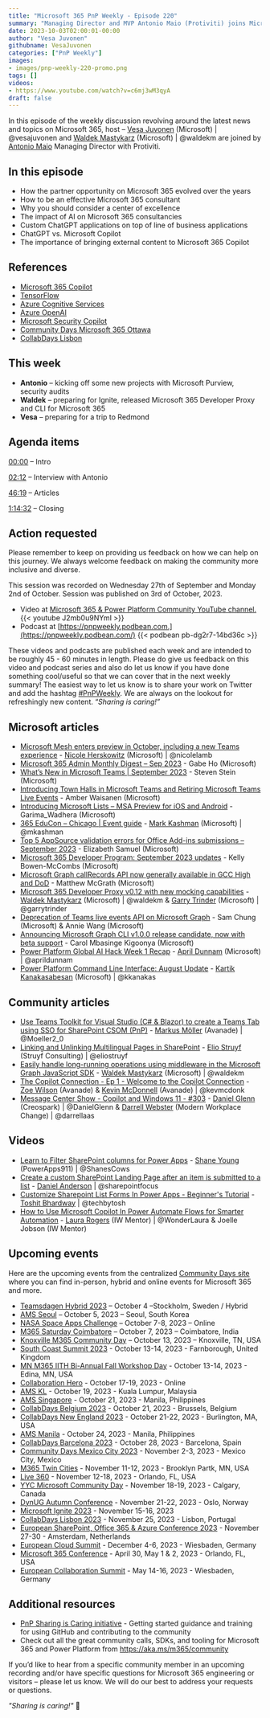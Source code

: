 ```yaml
---
title: "Microsoft 365 PnP Weekly - Episode 220"
summary: "Managing Director and MVP Antonio Maio (Protiviti) joins Microsoft’s Vesa Juvonen and Waldek Mastykarz in a discussion on, plus 26 articles/videos."
date: 2023-10-03T02:00:01-00:00
author: "Vesa Juvonen"
githubname: VesaJuvonen
categories: ["PnP Weekly"]
images:
- images/pnp-weekly-220-promo.png
tags: []
videos:
- https://www.youtube.com/watch?v=c6mj3wM3qyA
draft: false
---
```


In this episode of the weekly discussion revolving around the latest news and topics on Microsoft 365, host – [Vesa Juvonen](http://twitter.com/vesajuvonen) (Microsoft) | @vesajuvonen and [Waldek Mastykarz](http://twitter.com/waldekm) (Microsoft) | @waldekm are joined by [Antonio Maio](https://twitter.com/AntonioMaio2) Managing Director with Protiviti.

## In this episode

- How the partner opportunity on Microsoft 365 evolved over the years
- How to be an effective Microsoft 365 consultant
- Why you should consider a center of excellence
- The impact of AI on Microsoft 365 consultancies
- Custom ChatGPT applications on top of line of business applications
- ChatGPT vs. Microsoft Copilot
- The importance of bringing external content to Microsoft 365 Copilot

## References

- [Microsoft 365 Copilot](https://news.microsoft.com/reinventing-productivity/)
- [TensorFlow](https://www.tensorflow.org/)
- [Azure Cognitive Services](https://azure.microsoft.com/products/ai-services)
- [Azure OpenAI](https://azure.microsoft.com/products/ai-services/openai-service)
- [Microsoft Security Copilot](https://www.microsoft.com/security/business/ai-machine-learning/microsoft-security-copilot)
- [Community Days Microsoft 365 Ottawa](https://www.communitydays.org/event/2023-09-29/microsoft-365-ottawa)
- [CollabDays Lisbon](https://www.collabdays.org/2023-lisbon/)

## This week

- **Antonio** – kicking off some new projects with Microsoft Purview, security audits
- **Waldek** – preparing for Ignite, released Microsoft 365 Developer Proxy and CLI for Microsoft 365
- **Vesa** – preparing for a trip to Redmond


## Agenda items

[00:00](https://youtu.be/c6mj3wM3qyA?t=0) – Intro

[02:12](https://youtu.be/c6mj3wM3qyA?t=132) – Interview with Antonio

[46:19](https://youtu.be/c6mj3wM3qyA?t=2779) – Articles

[1:14:32](https://youtu.be/c6mj3wM3qyA?t=4471) – Closing

## Action requested

Please remember to keep on providing us feedback on how we can help on this journey. We always welcome feedback on making the community more inclusive and diverse.

This session was recorded on Wednesday 27th of September and Monday 2nd of October. Session was published on 3rd of October, 2023.

*   Video at [Microsoft 365 & Power Platform Community YouTube channel.](https://aka.ms/m365pnp-videos)
    {{< youtube J2mb0u9NYmI >}}
*   Podcast at [https://pnpweekly.podbean.com.](https://pnpweekly.podbean.com/) 
    {{< podbean pb-dg2r7-14bd36c >}}

These videos and podcasts are published each week and are intended to be roughly 45 - 60 minutes in length.  Please do give us feedback on this video and podcast series and also do let us know if you have done something cool/useful so that we can cover that in the next weekly summary! The easiest way to let us know is to share your work on Twitter and add the hashtag [#PnPWeekly](https://twitter.com/search?q=%23pnpweekly). We are always on the lookout for refreshingly new content. “_Sharing is caring!”_ 

## Microsoft articles

* [Microsoft Mesh enters preview in October, including a new Teams experience](https://www.microsoft.com/en-us/microsoft-365/blog/2023/09/26/microsoft-mesh-enters-preview-in-october-including-a-new-teams-experience/) - [Nicole Herskowitz](https://twitter.com/nicolelamb) (Microsoft) | @nicolelamb
* [Microsoft 365 Admin Monthly Digest – Sep 2023](https://techcommunity.microsoft.com/t5/microsoft-365-blog/microsoft-365-admin-monthly-digest-sep-2023/ba-p/3938587) - Gabe Ho (Microsoft)
* [What’s New in Microsoft Teams | September 2023](https://techcommunity.microsoft.com/t5/microsoft-teams-blog/what-s-new-in-microsoft-teams-september-2023/ba-p/3942296) - Steven Stein (Microsoft)
* [Introducing Town Halls in Microsoft Teams and Retiring Microsoft Teams Live Events](https://techcommunity.microsoft.com/t5/microsoft-teams-blog/introducing-town-halls-in-microsoft-teams-and-retiring-microsoft/ba-p/3925739) - Amber Waisanen (Microsoft)
* [Introducing Microsoft Lists – MSA Preview for iOS and Android](https://techcommunity.microsoft.com/t5/microsoft-sharepoint-blog/introducing-microsoft-lists-msa-preview-for-ios-and-android/ba-p/3841069) - Garima_Wadhera (Microsoft)
* [365 EduCon – Chicago | Event guide](https://techcommunity.microsoft.com/t5/microsoft-sharepoint-blog/365-educon-chicago-event-guide/ba-p/3937377) - [Mark Kashman](https://twitter.com/mkashman) (Microsoft) | @mkashman
* [Top 5 AppSource validation errors for Office Add-ins submissions – September 2023](https://devblogs.microsoft.com/microsoft365dev/top-5-appsource-validation-errors-for-office-add-ins-submissions-september-2023/) - Elizabeth Samuel (Microsoft)
* [Microsoft 365 Developer Program: September 2023 updates](https://devblogs.microsoft.com/microsoft365dev/microsoft-365-developer-program-september-2023-updates/) - Kelly Bowen-McCombs (Microsoft)
* [Microsoft Graph callRecords API now generally available in GCC High and DoD](https://devblogs.microsoft.com/microsoft365dev/microsoft-graph-callrecords-api-now-generally-available-in-gcc-high-and-dod/) - Matthew McGrath (Microsoft)
* [Microsoft 365 Developer Proxy v0.12 with new mocking capabilities]() - [Waldek Mastykarz](https://twitter.com/waldekm) (Microsoft) | @waldekm  & [Garry Trinder](https://twitter.com/garrytrinder) (Microsoft) | @garrytrinder
* [Deprecation of Teams live events API on Microsoft Graph](https://devblogs.microsoft.com/microsoft365dev/deprecation-of-teams-live-events-api-on-microsoft-graph/) - Sam Chung (Microsoft) & Annie Wang (Microsoft)
* [Announcing Microsoft Graph CLI v1.0.0 release candidate, now with beta support](https://devblogs.microsoft.com/microsoft365dev/microsoft-graph-cli-v1-0-0-release-candidate-now-with-beta-support/) - Carol Mbasinge Kigoonya (Microsoft)
* [Power Platform Global AI Hack Week 1 Recap](https://devblogs.microsoft.com/powerplatform/power-platform-global-ai-hack-week-1-recap/) - [April Dunnam](https://twitter.com/aprildunnam) (Microsoft) | @aprildunnam
* [Power Platform Command Line Interface: August Update](https://devblogs.microsoft.com/powerplatform/power-platform-command-line-interface-august-update/) - [Kartik Kanakasabesan](https://twitter.com/kkanakas) (Microsoft) | @kkanakas

## Community articles

* [Use Teams Toolkit for Visual Studio (C# & Blazor) to create a Teams Tab using SSO for SharePoint CSOM (PnP)](https://mmsharepoint.wordpress.com/2023/09/26/use-teams-toolkit-for-visual-studio-c-blazor-to-create-a-teams-tab-using-sso-for-sharepoint-csom-pnp/) - [Markus Möller](https://twitter.com/Moeller2_0) (Avanade) | @Moeller2_0
* [Linking and Unlinking Multilingual Pages in SharePoint](https://www.eliostruyf.com/linking-unlinking-multilingual-pages-sharepoint/) - [Elio Struyf](https://twitter.com/eliostruyf) (Struyf Consulting) | @eliostruyf
* [Easily handle long-running operations using middleware in the Microsoft Graph JavaScript SDK](https://blog.mastykarz.nl/easily-handle-long-running-operations-middleware-microsoft-graph-javascript-sdk/) - [Waldek Mastykarz](https://twitter.com/waldekm) (Microsoft) | @waldekm
* [The Copilot Connection - Ep 1 - Welcome to the Copilot Connection](https://www.copilotconnection.com/2249956/13689491-ep-1-welcome-to-the-copilot-connection) - [Zoe Wilson](https://twitter.com/SharePoint_Zoe) (Avanade) & [Kevin McDonnell](https://twitter.com/kevmcdonk) (Avanade) | @kevmcdonk
* [Message Center Show - Copilot and Windows 11 - #303](https://www.messagecentershow.com/e/copilot-and-windows-11-303/) - [Daniel Glenn](https://twitter.com/DanielGlenn) (Creospark) | @DanielGlenn & [Darrell Webster](https://twitter.com/DarrellaaS) (Modern Workplace Change) | @darrellaas

## Videos

* [Learn to Filter SharePoint columns for Power Apps](https://www.youtube.com/watch?v=oNVxYJn7Qq4) - [Shane Young](https://twitter.com/ShanesCows) (PowerApps911) | @ShanesCows
* [Create a custom SharePoint Landing Page after an item is submitted to a list](https://www.youtube.com/watch?v=q59Nm0qISeU) - [Daniel Anderson](https://twitter.com/sharepointfocus) | @sharepointfocus
* [Customize Sharepoint List Forms In Power Apps - Beginner's Tutorial](https://www.youtube.com/watch?v=hnAPav-0DP4) - [Toshit Bhardway](https://twitter.com/techbytosh) | @techbytosh
* [How to Use Microsoft Copilot In Power Automate Flows for Smarter Automation](https://www.youtube.com/watch?v=z4AtHnAS7YI) - [Laura Rogers](https://www.youtube.com/watch?v=z4AtHnAS7YI) (IW Mentor) | @WonderLaura & Joelle Jobson (IW Mentor)

## Upcoming events

Here are the upcoming events from the centralized [Community Days site](https://communitydays.org/events?when=upcoming) where you can find in-person, hybrid and online events for Microsoft 365 and more.

* [Teamsdagen Hybrid 2023](https://www.communitydays.org/event/2023-10-04/teamsdagen-hybrid-2023) – October 4 –Stockholm, Sweden / Hybrid
* [AMS Seoul](https://www.communitydays.org/event/2023-10-05/ams-seoul) – October 5, 2023 – Seoul, South Korea
* [NASA Space Apps Challenge](https://www.communitydays.org/event/2023-10-07/nasa-space-apps-challenge) – October 7-8, 2023 – Online
* [M365 Saturday Coimbatore](https://www.communitydays.org/event/2023-10-07/m365-saturday-coimbatore) – October 7, 2023 – Coimbatore, India
* [Knoxville M365 Community Day](https://www.communitydays.org/event/2023-10-13/knoxville-m365-community-day) – October 13, 2023 – Knoxville, TN, USA
* [South Coast Summit 2023](https://www.southcoastsummit.com/) - October 13-14, 2023 - Farnborough, United Kingdom
* [MN M365 IITH Bi-Annual Fall Workshop Day](https://www.communitydays.org/event/2023-10-13/mn-m365-11th-bi-annual-fall-workshop-day) - October 13-14, 2023 - Edina, MN, USA
* [Collaboration Hero](https://www.communitydays.org/event/2023-10-17/collaboration-hero) - October 17-19, 2023 - Online
* [AMS KL](https://www.communitydays.org/event/2023-10-19/ams-kl) - October 19, 2023 - Kuala Lumpur, Malaysia
* [AMS Singapore](https://www.communitydays.org/event/2023-10-21/ams-singapore-23) - October 21, 2023 - Manila, Philippines
* [CollabDays Belgium 2023](https://www.collabdays.org/2023-belgium/) - October 21, 2023 - Brussels, Belgium
* [CollabDays New England 2023](https://www.collabdays.org/2023-ne/) - October 21-22, 2023 - Burlington, MA, USA
* [AMS Manila](https://www.communitydays.org/event/2023-10-24/ams-manila) - October 24, 2023 - Manila, Philippines
* [CollabDays Barcelona 2023](https://www.collabdays.org/2023-barcelona/) - October 28, 2023 - Barcelona, Spain
* [Community Days Mexico City 2023](https://www.communitydays.org/event/2023-11-02/community-days-mexico-city-2023) - November 2-3, 2023 - Mexico City, Mexico
* [M365 Twin Cities](https://www.communitydays.org/event/2023-11-11/m365-twin-cities) - November 11-12, 2023 - Brooklyn Partk, MN, USA
* [Live 360](https://www.communitydays.org/event/2023-11-12/live-360) - November 12-18, 2023 - Orlando, FL, USA
* [YYC Microsoft Community Day](https://www.communitydays.org/event/2023-11-18/yyc-microsoft-community-day) - November 18-19, 2023 - Calgary, Canada
* [DynUG Autumn Conference](https://www.communitydays.org/event/2023-11-21/dynug-autumn-conference) - November 21-22, 2023 - Oslo, Norway
* [Microsoft Ignite 2023](https://ignite.microsoft.com/) - November 15-16, 2023
* [CollabDays Lisbon 2023](https://www.collabdays.org/2023-lisbon/) - November 25, 2023 - Lisbon, Portugal
* [European SharePoint, Office 365 & Azure Conference 2023](https://www.sharepointeurope.com/) - November 27-30 - Amsterdam, Netherlands
* [European Cloud Summit](https://www.cloudsummit.eu/) - December 4-6, 2023 - Wiesbaden, Germany
* [Microsoft 365 Conference](https://m365conf.com/#!/) - April 30, May 1 & 2, 2023 - Orlando, FL, USA
* [European Collaboration Summit](https://collabsummit.eu/) - May 14-16, 2023 - Wiesbaden, Germany

## Additional resources

* [PnP Sharing is Caring initiative](https://aka.ms/sharing-is-caring) - Getting started guidance and training for using GitHub and contributing to the community
* Check out all the great community calls, SDKs, and tooling for Microsoft 365 and Power Platform from <https://aka.ms/m365/community>

If you’d like to hear from a specific community member in an upcoming recording and/or have specific questions for Microsoft 365 engineering or visitors – please let us know. We will do our best to address your requests or questions.

_"Sharing is caring!"_ 🧡


